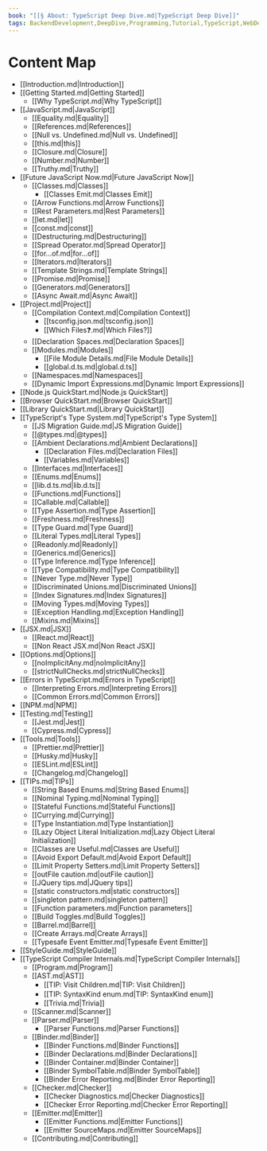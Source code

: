 ```yaml
---
book: "[[§ About꞉ TypeScript Deep Dive.md|TypeScript Deep Dive]]"
tags: BackendDevelopment,DeepDive,Programming,Tutorial,TypeScript,WebDevelopment
---
```


# Content Map
- [[Introduction.md|Introduction]]
- [[Getting Started.md|Getting Started]]
  - [[Why TypeScript.md|Why TypeScript]]
- [[JavaScript.md|JavaScript]]
  - [[Equality.md|Equality]]
  - [[References.md|References]]
  - [[Null vs. Undefined.md|Null vs. Undefined]]
  - [[this.md|this]]
  - [[Closure.md|Closure]]
  - [[Number.md|Number]]
  - [[Truthy.md|Truthy]]
- [[Future JavaScript Now.md|Future JavaScript Now]]
  - [[Classes.md|Classes]]
    - [[Classes Emit.md|Classes Emit]]
  - [[Arrow Functions.md|Arrow Functions]]
  - [[Rest Parameters.md|Rest Parameters]]
  - [[let.md|let]]
  - [[const.md|const]]
  - [[Destructuring.md|Destructuring]]
  - [[Spread Operator.md|Spread Operator]]
  - [[for...of.md|for...of]]
  - [[Iterators.md|Iterators]]
  - [[Template Strings.md|Template Strings]]
  - [[Promise.md|Promise]]
  - [[Generators.md|Generators]]
  - [[Async Await.md|Async Await]]
- [[Project.md|Project]]
  - [[Compilation Context.md|Compilation Context]]
    - [[tsconfig.json.md|tsconfig.json]]
    - [[Which Files❓.md|Which Files?]]
  - [[Declaration Spaces.md|Declaration Spaces]]
  - [[Modules.md|Modules]]
    - [[File Module Details.md|File Module Details]]
    - [[global.d.ts.md|global.d.ts]]
  - [[Namespaces.md|Namespaces]]
  - [[Dynamic Import Expressions.md|Dynamic Import Expressions]]
- [[Node.js QuickStart.md|Node.js QuickStart]]
- [[Browser QuickStart.md|Browser QuickStart]]
- [[Library QuickStart.md|Library QuickStart]]
- [[TypeScript's Type System.md|TypeScript's Type System]]
  - [[JS Migration Guide.md|JS Migration Guide]]
  - [[@types.md|@types]]
  - [[Ambient Declarations.md|Ambient Declarations]]
    - [[Declaration Files.md|Declaration Files]]
    - [[Variables.md|Variables]]
  - [[Interfaces.md|Interfaces]]
  - [[Enums.md|Enums]]
  - [[lib.d.ts.md|lib.d.ts]]
  - [[Functions.md|Functions]]
  - [[Callable.md|Callable]]
  - [[Type Assertion.md|Type Assertion]]
  - [[Freshness.md|Freshness]]
  - [[Type Guard.md|Type Guard]]
  - [[Literal Types.md|Literal Types]]
  - [[Readonly.md|Readonly]]
  - [[Generics.md|Generics]]
  - [[Type Inference.md|Type Inference]]
  - [[Type Compatibility.md|Type Compatibility]]
  - [[Never Type.md|Never Type]]
  - [[Discriminated Unions.md|Discriminated Unions]]
  - [[Index Signatures.md|Index Signatures]]
  - [[Moving Types.md|Moving Types]]
  - [[Exception Handling.md|Exception Handling]]
  - [[Mixins.md|Mixins]]
- [[JSX.md|JSX]]
  - [[React.md|React]]
  - [[Non React JSX.md|Non React JSX]]
- [[Options.md|Options]]
  - [[noImplicitAny.md|noImplicitAny]]
  - [[strictNullChecks.md|strictNullChecks]]
- [[Errors in TypeScript.md|Errors in TypeScript]]
  - [[Interpreting Errors.md|Interpreting Errors]]
  - [[Common Errors.md|Common Errors]]
- [[NPM.md|NPM]]
- [[Testing.md|Testing]]
  - [[Jest.md|Jest]]
  - [[Cypress.md|Cypress]]
- [[Tools.md|Tools]]
  - [[Prettier.md|Prettier]]
  - [[Husky.md|Husky]]
  - [[ESLint.md|ESLint]]
  - [[Changelog.md|Changelog]]
- [[TIPs.md|TIPs]]
  - [[String Based Enums.md|String Based Enums]]
  - [[Nominal Typing.md|Nominal Typing]]
  - [[Stateful Functions.md|Stateful Functions]]
  - [[Currying.md|Currying]]
  - [[Type Instantiation.md|Type Instantiation]]
  - [[Lazy Object Literal Initialization.md|Lazy Object Literal Initialization]]
  - [[Classes are Useful.md|Classes are Useful]]
  - [[Avoid Export Default.md|Avoid Export Default]]
  - [[Limit Property Setters.md|Limit Property Setters]]
  - [[outFile caution.md|outFile caution]]
  - [[JQuery tips.md|JQuery tips]]
  - [[static constructors.md|static constructors]]
  - [[singleton pattern.md|singleton pattern]]
  - [[Function parameters.md|Function parameters]]
  - [[Build Toggles.md|Build Toggles]]
  - [[Barrel.md|Barrel]]
  - [[Create Arrays.md|Create Arrays]]
  - [[Typesafe Event Emitter.md|Typesafe Event Emitter]]
- [[StyleGuide.md|StyleGuide]]
- [[TypeScript Compiler Internals.md|TypeScript Compiler Internals]]
  - [[Program.md|Program]]
  - [[AST.md|AST]]
    - [[TIP꞉ Visit Children.md|TIP: Visit Children]]
    - [[TIP꞉ SyntaxKind enum.md|TIP: SyntaxKind enum]]
    - [[Trivia.md|Trivia]]
  - [[Scanner.md|Scanner]]
  - [[Parser.md|Parser]]
    - [[Parser Functions.md|Parser Functions]]
  - [[Binder.md|Binder]]
    - [[Binder Functions.md|Binder Functions]]
    - [[Binder Declarations.md|Binder Declarations]]
    - [[Binder Container.md|Binder Container]]
    - [[Binder SymbolTable.md|Binder SymbolTable]]
    - [[Binder Error Reporting.md|Binder Error Reporting]]
  - [[Checker.md|Checker]]
    - [[Checker Diagnostics.md|Checker Diagnostics]]
    - [[Checker Error Reporting.md|Checker Error Reporting]]
  - [[Emitter.md|Emitter]]
    - [[Emitter Functions.md|Emitter Functions]]
    - [[Emitter SourceMaps.md|Emitter SourceMaps]]
  - [[Contributing.md|Contributing]]